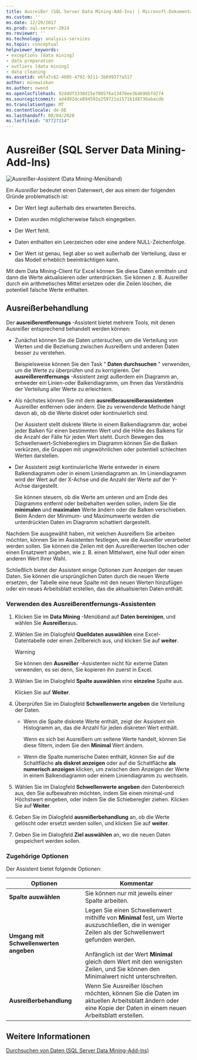 ```yaml
---
title: Ausreißer (SQL Server Data Mining-Add-Ins) | Microsoft-Dokumentation
ms.custom: ''
ms.date: 12/29/2017
ms.prod: sql-server-2014
ms.reviewer: ''
ms.technology: analysis-services
ms.topic: conceptual
helpviewer_keywords:
- exceptions [data mining]
- data preparation
- outliers [data mining]
- data cleaning
ms.assetid: e6fa7c62-4005-4792-9211-3b699377a517
author: minewiskan
ms.author: owend
ms.openlocfilehash: 92dddf3338d15e700576a13476ee364696bfd274
ms.sourcegitcommit: ad4d92dce894592a259721a1571b1d8736abacdb
ms.translationtype: MT
ms.contentlocale: de-DE
ms.lasthandoff: 08/04/2020
ms.locfileid: "87727214"
---
```

# <a name="outliers-sql-server-data-mining-add-ins"></a>Ausreißer (SQL Server Data Mining-Add-Ins)
  ![Ausreißer-Assistent (Data Mining-Menüband)](media/dmc-outliers.gif "Ausreißer-Assistent (Data Mining-Menüband)")  
  
 Ein *Ausreißer* bedeutet einen Datenwert, der aus einem der folgenden Gründe problematisch ist:  
  
-   Der Wert liegt außerhalb des erwarteten Bereichs.  
  
-   Daten wurden möglicherweise falsch eingegeben.  
  
-   Der Wert fehlt.  
  
-   Daten enthalten ein Leerzeichen oder eine andere NULL-Zeichenfolge.  
  
-   Der Wert ist genau, liegt aber so weit außerhalb der Verteilung, dass er das Modell erheblich beeinträchtigen kann.  
  
 Mit dem Data Mining-Client für Excel können Sie diese Daten ermitteln und dann die Werte aktualisieren oder unterdrücken. Sie können z. B. Ausreißer durch ein arithmetisches Mittel ersetzen oder die Zeilen löschen, die potentiell falsche Werte enthalten.  
  
## <a name="handling-outliers"></a>Ausreißerbehandlung  
 Der **ausreißerentfernungs** -Assistent bietet mehrere Tools, mit denen Ausreißer entsprechend behandelt werden können:  
  
-   Zunächst können Sie die Daten untersuchen, um die Verteilung von Werten und die Beziehung zwischen Ausreißern und anderen Daten besser zu verstehen.  
  
     Beispielsweise können Sie den Task " **Daten durchsuchen** " verwenden, um die Werte zu überprüfen und zu korrigieren. Der **ausreißerentfernungs** -Assistent zeigt außerdem ein Diagramm an, entweder ein Linien-oder Balkendiagramm, um Ihnen das Verständnis der Verteilung aller Werte zu erleichtern.  
  
-   Als nächstes können Sie mit dem **ausreißerausreißerassistenten** Ausreißer entfernen oder ändern. Die zu verwendende Methode hängt davon ab, ob die Werte diskret oder kontinuierlich sind.  
  
     Der Assistent stellt diskrete Werte in einem Balkendiagramm dar, wobei jeder Balken für einen bestimmten Wert und die Höhe des Balkens für die Anzahl der Fälle für jeden Wert steht. Durch Bewegen des Schwellenwert-Schiebereglers im Diagramm können Sie die Balken verkürzen, die Gruppen mit ungewöhnlichen oder potentiell schlechten Werten darstellen.  
  
-   Der Assistent zeigt kontinuierliche Werte entweder in einem Balkendiagramm oder in einem Liniendiagramm an. Im Liniendiagramm wird der Wert auf der X-Achse und die Anzahl der Werte auf der Y-Achse dargestellt.  
  
     Sie können steuern, ob die Werte am unteren und am Ende des Diagramms entfernt oder beibehalten werden sollen, indem Sie die **minimalen** und **maximalen** Werte ändern oder die Balken verschieben. Beim Ändern der Minimum- und Maximumwerte werden die unterdrückten Daten im Diagramm schattiert dargestellt.  
  
 Nachdem Sie ausgewählt haben, mit welchen Ausreißern Sie arbeiten möchten, können Sie im Assistenten festlegen, wie die Ausreißer verarbeitet werden sollen. Sie können die Zeilen mit den Ausreißerwerten löschen oder einen Ersatzwert angeben, wie z. B. einen Mittelwert, eine Null oder einen anderen Wert Ihrer Wahl.  
  
 Schließlich bietet der Assistent einige Optionen zum Anzeigen der neuen Daten. Sie können die ursprünglichen Daten durch die neuen Werte ersetzen, der Tabelle eine neue Spalte mit den neuen Werten hinzufügen oder ein neues Arbeitsblatt erstellen, das die aktualisierten Daten enthält.  
  
### <a name="using-the-outlier-wizard"></a>Verwenden des Ausreißerentfernungs-Assistenten  
  
1.  Klicken Sie im **Data Mining** -Menüband auf **Daten bereinigen**, und wählen Sie **Ausreißer**aus.  
  
2.  Wählen Sie im Dialogfeld **Quelldaten auswählen** eine Excel-Datentabelle oder einen Zellbereich aus, und klicken Sie auf **weiter**.  
  
    > [!WARNING]  
    >  Sie können den **Ausreißer** -Assistenten nicht für externe Daten verwenden, es sei denn, Sie kopieren ihn zuerst in Excel.  
  
3.  Wählen Sie im Dialogfeld **Spalte auswählen** eine **einzelne** Spalte aus.  
  
     Klicken Sie auf **Weiter**.  
  
4.  Überprüfen Sie im Dialogfeld **Schwellenwerte angeben** die Verteilung der Daten.  
  
    -   Wenn die Spalte diskrete Werte enthält, zeigt der Assistent ein Histogramm an, das die Anzahl für jeden diskreten Wert enthält.  
  
         Wenn es sich bei Ausreißern um seltene Werte handelt, können Sie diese filtern, indem Sie den **Minimal** Wert ändern.  
  
    -   Wenn die Spalte numerische Daten enthält, können Sie auf die Schaltfläche **als diskret anzeigen** oder auf die Schaltfläche **als numerisch anzeigen** klicken, um zwischen dem Anzeigen der Werte in einem Balkendiagramm oder einem Liniendiagramm zu wechseln.  
  
5.  Wählen Sie im Dialogfeld **Schwellenwerte angeben** den Datenbereich aus, den Sie aufbewahren möchten, indem Sie einen minimal-und Höchstwert eingeben, oder indem Sie die Schieberegler ziehen. Klicken Sie auf **Weiter**.  
  
6.  Geben Sie im Dialogfeld **ausreißerbehandlung** an, ob die Werte gelöscht oder ersetzt werden sollen, und klicken Sie auf **weiter**.  
  
7.  Geben Sie im Dialogfeld **Ziel auswählen** an, wo die neuen Daten gespeichert werden sollen.  
  
### <a name="related-options"></a>Zugehörige Optionen  
 Der Assistent bietet folgende Optionen:  
  
|**Optionen**|**Kommentar**|  
|-----------------|-----------------|  
|**Spalte auswählen**|Sie können nur mit jeweils einer Spalte arbeiten.|  
|**Umgang mit Schwellenwerten angeben**|Legen Sie einen Schwellenwert mithilfe von **Minimal** fest, um Werte auszuschließen, die in weniger Zeilen als der Schwellenwert gefunden werden.<br /><br /> Anfänglich ist der Wert **Minimal** gleich dem Wert mit den wenigsten Zeilen, und Sie können den Minimalwert nicht unterschreiten.|  
|**Ausreißerbehandlung**|Wenn Sie Ausreißer löschen möchten, können Sie die Daten im aktuellen Arbeitsblatt ändern oder eine Kopie der Daten in einem neuen Arbeitsblatt erstellen.|  
  
## <a name="see-also"></a>Weitere Informationen  
 [Durchsuchen von Daten &#40;SQL Server Data Mining-Add-ins&#41;](explore-data-sql-server-data-mining-add-ins.md)  
  
  
